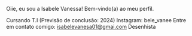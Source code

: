 Oiie, eu sou a Isabele Vanessa! 
Bem-vindo(a) ao meu perfil.
 
 Cursando T.I (Previsão de conclusão: 2024)
 Instagram: bele_vanee
 Entre em contato comigo: isabelevanesa01@gmai.com
 Desenhista

